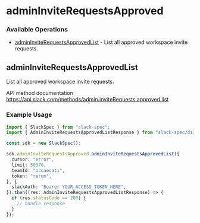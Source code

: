 # adminInviteRequestsApproved

### Available Operations

* [adminInviteRequestsApprovedList](#admininviterequestsapprovedlist) - List all approved workspace invite requests.

## adminInviteRequestsApprovedList

List all approved workspace invite requests.

API method documentation
<https://api.slack.com/methods/admin.inviteRequests.approved.list>

### Example Usage

```typescript
import { SlackSpec } from "slack-spec";
import { AdminInviteRequestsApprovedListResponse } from "slack-spec/dist/sdk/models/operations";

const sdk = new SlackSpec();

sdk.adminInviteRequestsApproved.adminInviteRequestsApprovedList({
  cursor: "error",
  limit: 50370,
  teamId: "occaecati",
  token: "rerum",
}, {
  slackAuth: "Bearer YOUR_ACCESS_TOKEN_HERE",
}).then((res: AdminInviteRequestsApprovedListResponse) => {
  if (res.statusCode == 200) {
    // handle response
  }
});
```
